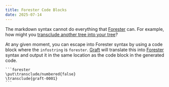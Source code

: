 ```yaml
---
title: Forester Code Blocks
date: 2025-07-14
---
```


The markdown syntax cannot do everything that [Forester]() can. For example,
how might you [transclude another tree into your tree]()?

At any given moment, you can escape into Forester syntax by using a code block
where the `infostring` is `forester`. [Graft]() will translate this into [Forester]()
syntax and output it in the same location as the code block in the generated code.

~~~
```forester
\put\transclude/numbered{false}
\transclude{graft-0001}
```
~~~
